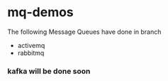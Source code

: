 # mq-demos
The following Message Queues have done in branch <zeluo>
* activemq
* rabbitmq


### kafka will be done soon
